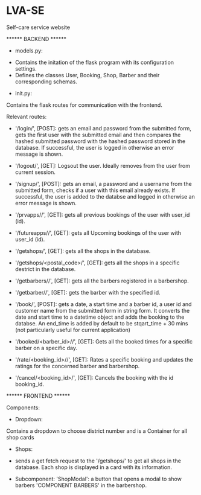 # LVA-SE
Self-care service website


****** BACKEND ******

* models.py: 
- Contains the initation of the flask program with its configuration settings. 
- Defines the classes User, Booking, Shop, Barber and their corresponding schemas.

* init.py:

Contains the flask routes for communication with the frontend.

Relevant routes:

- '/login/', [POST]:
gets an email and password from the submitted form, gets the first user with the submitted email and then compares the hashed submitted password with the hashed password stored in the database. If successful, the user is logged in otherwise an error message is shown.

- '/logout/', [GET]:
Logsout the user. Ideally removes from the user from current session.

- '/signup/', [POST]:
gets an email, a password and a username from the submitted form, checks if a user with this email already exists. If successful, the user is added to the databse and logged in otherwise an error message is shown.

- '/prvapps/<id>/', [GET]:
gets all previous bookings of the user with user_id (id). 
  
- '/futureapps/<id>/', [GET]:
gets all Upcoming bookings of the user with user_id (id).

- '/getshops/', [GET]:
  gets all the shops in the database.

- '/getshops/<postal_code>/', [GET]:
  gets all the shops in a specific destrict in the database.
  
- '/getbarbers/<shopid>/', [GET]:
  gets all the barbers registered in a barbershop.
  
- '/getbarber/<id>/', [GET]:
  gets the barber with the specified id.
  
- '/book/', [POST]:
gets a date, a start time and a barber id, a user id and customer name from the submitted form in string form. It converts the date and start time to a datetime object and adds the booking to the databse. An end_time is added by default to be stqart_time + 30 mins (not particularly useful for current application)
  
- '/booked/<barber_id>/<date>/', [GET]:
Gets all the booked times for a specific barber on a specific day.

- '/rate/<booking_id>/<rating>/', [GET]:
Rates a specific booking and updates the ratings for the concerned barber and barbershop.
  
- '/cancel/<booking_id>/', [GET]:
Cancels the booking with the id booking_id.
  
  
****** FRONTEND ****** 
 
Components:
  
 * Dropdown:
  
Contains a dropdown to choose district number and is a Container for  all shop cards

 * Shops: 
 
- sends a get fetch request to the '/getshops/' to get all shops in the database. Each shop is displayed in a card with its information. 
  
- Subcomponent: 'ShopModal': a button that opens a modal to show barbers 'COMPONENT BARBERS' in the barbershop.
  
  
  
 


  
  
  
  
  
  
  
  
